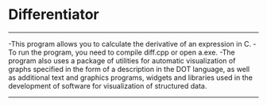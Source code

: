 # Differentiator


____
-This program allows you to calculate the derivative of an expression in C.
-To run the program, you need to compile diff.cpp or open a.exe.
-The program also uses a package of utilities for automatic visualization of graphs specified in the form of a description in the DOT language, as well as additional text and graphics programs, widgets and libraries used in the development of software for visualization of structured data.
____
